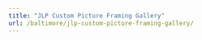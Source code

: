 ```yaml
---
title: "JLP Custom Picture Framing Gallery"
url: /baltimore/jlp-custom-picture-framing-gallery/
---
```

